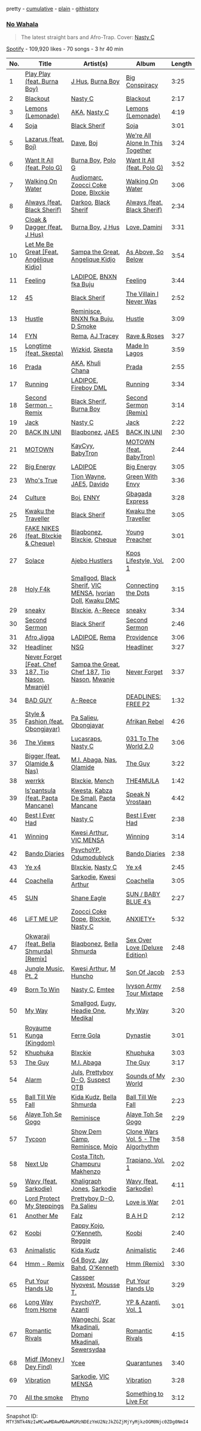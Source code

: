 pretty - [cumulative](/playlists/cumulative/37i9dQZF1DXdl8xYyG9Dm1.md) - [plain](/playlists/plain/37i9dQZF1DXdl8xYyG9Dm1) - [githistory](https://github.githistory.xyz/mackorone/spotify-playlist-archive/blob/main/playlists/plain/37i9dQZF1DXdl8xYyG9Dm1)

### [No Wahala](https://open.spotify.com/playlist/37i9dQZF1DXdl8xYyG9Dm1)

> The latest straight bars and Afro\-Trap\. Cover:  <a href="https://open.spotify.com/artist/2gzWmhOZhDN6gXL49JW9qj?si=yz1Vvh5\_SOG8KvIia4cDXg"> Nasty C </a>

[Spotify](https://open.spotify.com/user/spotify) - 109,920 likes - 70 songs - 3 hr 40 min

| No. | Title | Artist(s) | Album | Length |
|---|---|---|---|---|
| 1 | [Play Play \(feat\. Burna Boy\)](https://open.spotify.com/track/3R60ekRcGXuaoZmnbdlf3n) | [J Hus](https://open.spotify.com/artist/2a0uxJgbvvIRI4GX8pYfcr), [Burna Boy](https://open.spotify.com/artist/3wcj11K77LjEY1PkEazffa) | [Big Conspiracy](https://open.spotify.com/album/3ORNNahv0Z1IU0AKoliZwn) | 3:25 |
| 2 | [Blackout](https://open.spotify.com/track/5xKXBeEv4mJKG9vDw1Zkc8) | [Nasty C](https://open.spotify.com/artist/2gzWmhOZhDN6gXL49JW9qj) | [Blackout](https://open.spotify.com/album/2AGpLCQpyNNmU03ENVvkeg) | 2:17 |
| 3 | [Lemons \(Lemonade\)](https://open.spotify.com/track/6PqdJb18ssWDcROvnsEqy6) | [AKA](https://open.spotify.com/artist/1QIghPIrXQQ22G1yNtAKFX), [Nasty C](https://open.spotify.com/artist/2gzWmhOZhDN6gXL49JW9qj) | [Lemons \(Lemonade\)](https://open.spotify.com/album/0u9KNTzXg6rpDm3AYEBiIQ) | 4:19 |
| 4 | [Soja](https://open.spotify.com/track/5F7imvl6nIRWoMCejdR4Sk) | [Black Sherif](https://open.spotify.com/artist/2LiqbH7OhqP0yuaG8VL1wJ) | [Soja](https://open.spotify.com/album/0WrpYqyMi0ZU8EY9AzCdht) | 3:01 |
| 5 | [Lazarus \(feat\. Boj\)](https://open.spotify.com/track/4wvnXoQqjIOoEis5eyTbCl) | [Dave](https://open.spotify.com/artist/6Ip8FS7vWT1uKkJSweANQK), [Boj](https://open.spotify.com/artist/4qYpTEJThZ8FC8KzyFrSWW) | [We're All Alone In This Together](https://open.spotify.com/album/6HwzIlrCDq3WF9vMq8meqG) | 3:24 |
| 6 | [Want It All \(feat\. Polo G\)](https://open.spotify.com/track/45s98gUcOcj5nJeFDNLH2g) | [Burna Boy](https://open.spotify.com/artist/3wcj11K77LjEY1PkEazffa), [Polo G](https://open.spotify.com/artist/6AgTAQt8XS6jRWi4sX7w49) | [Want It All \(feat\. Polo G\)](https://open.spotify.com/album/4sfZvwEahjF7he9xtv3Ftf) | 3:52 |
| 7 | [Walking On Water](https://open.spotify.com/track/7dbSPhiAeHOuPSrGKQOdGc) | [Audiomarc](https://open.spotify.com/artist/7M5xa3W8nnFeBaOvJVHRxj), [Zoocci Coke Dope](https://open.spotify.com/artist/6nScSYRb9Qy2b6HJpDtm4w), [Blxckie](https://open.spotify.com/artist/4pQcWzOMSmmz5DK6TqO2FL) | [Walking On Water](https://open.spotify.com/album/08ErxtPGSClS8jfdtyHgdb) | 3:06 |
| 8 | [Always \(feat\. Black Sherif\)](https://open.spotify.com/track/2koM4vqlpUzeRbNkjsDBwF) | [Darkoo](https://open.spotify.com/artist/4QSTyDpxsKmv3UfavVUImR), [Black Sherif](https://open.spotify.com/artist/2LiqbH7OhqP0yuaG8VL1wJ) | [Always \(feat\. Black Sherif\)](https://open.spotify.com/album/0ZYjSOqqH5cw3rxkIjIeKH) | 2:34 |
| 9 | [Cloak & Dagger \(feat\. J Hus\)](https://open.spotify.com/track/0cE68B5sCz9f3snJ5ueTGZ) | [Burna Boy](https://open.spotify.com/artist/3wcj11K77LjEY1PkEazffa), [J Hus](https://open.spotify.com/artist/2a0uxJgbvvIRI4GX8pYfcr) | [Love, Damini](https://open.spotify.com/album/6kgDkAupBVRSqbJPUaTJwQ) | 3:31 |
| 10 | [Let Me Be Great \[Feat\. Angélique Kidjo\]](https://open.spotify.com/track/7sXjwoCydLIZlJ1WpIyh9J) | [Sampa the Great](https://open.spotify.com/artist/7fw0E8WHdG3r9SuPBcGmWk), [Angelique Kidjo](https://open.spotify.com/artist/51qUDJb5AtQX6jIL4VJx6M) | [As Above, So Below](https://open.spotify.com/album/3QBYDADSp9ca7yNWL4hGzu) | 3:54 |
| 11 | [Feeling](https://open.spotify.com/track/29e2gdZN35wxeGgDtkXjIa) | [LADIPOE](https://open.spotify.com/artist/379IT6Szv0zgnw4xrdu4mu), [BNXN fka Buju](https://open.spotify.com/artist/3zaDigUwjHvjOkSn0NDf9x) | [Feeling](https://open.spotify.com/album/7HUbrb8z5gdwm9OoPEDh5A) | 3:44 |
| 12 | [45](https://open.spotify.com/track/7xLP9GqWARDKSoGPsU3126) | [Black Sherif](https://open.spotify.com/artist/2LiqbH7OhqP0yuaG8VL1wJ) | [The Villain I Never Was](https://open.spotify.com/album/7mnGUuvsSbUHZdKkJYdmOg) | 2:52 |
| 13 | [Hustle](https://open.spotify.com/track/4cL6ewTK0FjZKtbajym8zp) | [Reminisce](https://open.spotify.com/artist/4YIOi9aFNviV1jRQeiNZgO), [BNXN fka Buju](https://open.spotify.com/artist/3zaDigUwjHvjOkSn0NDf9x), [D Smoke](https://open.spotify.com/artist/23rK0hajv5ix2yPM4IIgOo) | [Hustle](https://open.spotify.com/album/76r9uFJKQoU35DH0uVaxoH) | 3:09 |
| 14 | [FYN](https://open.spotify.com/track/0kmVNMFtYuiN3vjyxsyZZS) | [Rema](https://open.spotify.com/artist/46pWGuE3dSwY3bMMXGBvVS), [AJ Tracey](https://open.spotify.com/artist/4Xi6LSfFqv26XgP9NKN26U) | [Rave & Roses](https://open.spotify.com/album/0xrTH9uvOL1BoFAOR61zTG) | 3:27 |
| 15 | [Longtime \(feat\. Skepta\)](https://open.spotify.com/track/1JiR4RJaZlbZ5b3HG8jkeL) | [Wizkid](https://open.spotify.com/artist/3tVQdUvClmAT7URs9V3rsp), [Skepta](https://open.spotify.com/artist/2p1fiYHYiXz9qi0JJyxBzN) | [Made In Lagos](https://open.spotify.com/album/6HpMdN52TfJAwVbmkrFeBN) | 3:59 |
| 16 | [Prada](https://open.spotify.com/track/2DQ8VLRmHPn3QOx2xjlAQw) | [AKA](https://open.spotify.com/artist/1QIghPIrXQQ22G1yNtAKFX), [Khuli Chana](https://open.spotify.com/artist/4f2hVqzqXvQdVaC35D8sAc) | [Prada](https://open.spotify.com/album/1DuDPjQW38GF4bpZ4GgPR5) | 2:55 |
| 17 | [Running](https://open.spotify.com/track/6858xmZthZ7jEe06VyZxbN) | [LADIPOE](https://open.spotify.com/artist/379IT6Szv0zgnw4xrdu4mu), [Fireboy DML](https://open.spotify.com/artist/75VKfyoBlkmrJFDqo1o2VY) | [Running](https://open.spotify.com/album/1AWGHIL0jPvPGowy2GKblP) | 3:34 |
| 18 | [Second Sermon \- Remix](https://open.spotify.com/track/574QNMkQGedluLOgr275s9) | [Black Sherif](https://open.spotify.com/artist/2LiqbH7OhqP0yuaG8VL1wJ), [Burna Boy](https://open.spotify.com/artist/3wcj11K77LjEY1PkEazffa) | [Second Sermon \(Remix\)](https://open.spotify.com/album/2YaqeghqhsIi2u9fQjGBsq) | 3:14 |
| 19 | [Jack](https://open.spotify.com/track/0MydMUtzMjfPI1htepCM6J) | [Nasty C](https://open.spotify.com/artist/2gzWmhOZhDN6gXL49JW9qj) | [Jack](https://open.spotify.com/album/6wECibFr4zHhkIFLxyNdvx) | 2:22 |
| 20 | [BACK IN UNI](https://open.spotify.com/track/1DjjSWom4la3p67sZcBWTN) | [Blaqbonez](https://open.spotify.com/artist/12kjvw4e3gLp6qVHO65n7W), [JAE5](https://open.spotify.com/artist/3NbqBIc16CNAe5nYSmHR3p) | [BACK IN UNI](https://open.spotify.com/album/3QvPbmCWd2dOOB0ZztZN5I) | 2:30 |
| 21 | [MOTOWN](https://open.spotify.com/track/1Eo01Bnj04mLVrBpwpCWaQ) | [KayCyy](https://open.spotify.com/artist/7gmVTgaiN0gpDJKvTHPTRL), [BabyTron](https://open.spotify.com/artist/0sKsReKseslDlhxmbN6wLk) | [MOTOWN \(feat\. BabyTron\)](https://open.spotify.com/album/5xcoC6VNSy4dfNIYGPMJQm) | 2:44 |
| 22 | [Big Energy](https://open.spotify.com/track/4wG7xubJwUdjvdVJvAV1d9) | [LADIPOE](https://open.spotify.com/artist/379IT6Szv0zgnw4xrdu4mu) | [Big Energy](https://open.spotify.com/album/4ooUYNH9ZD44v6wpIv5huk) | 3:05 |
| 23 | [Who's True](https://open.spotify.com/track/3vMItL2i0J010aWIw1YUwr) | [Tion Wayne](https://open.spotify.com/artist/7b79bQFziJFedJb75k6hFt), [JAE5](https://open.spotify.com/artist/3NbqBIc16CNAe5nYSmHR3p), [Davido](https://open.spotify.com/artist/0Y3agQaa6g2r0YmHPOO9rh) | [Green With Envy](https://open.spotify.com/album/4YWgs2cK2u6lrIzM9Ve2wc) | 3:36 |
| 24 | [Culture](https://open.spotify.com/track/5jfkErsgpDgdMQzO563tNL) | [Boj](https://open.spotify.com/artist/4qYpTEJThZ8FC8KzyFrSWW), [ENNY](https://open.spotify.com/artist/3qEnCAnX23lvoxZYtBiPgL) | [Gbagada Express](https://open.spotify.com/album/0ZkoBYU0ykvOrHMz2uxfkn) | 3:28 |
| 25 | [Kwaku the Traveller](https://open.spotify.com/track/7pXNFEzqeZB8rIbcFtYTop) | [Black Sherif](https://open.spotify.com/artist/2LiqbH7OhqP0yuaG8VL1wJ) | [Kwaku the Traveller](https://open.spotify.com/album/4ftrG1ro4ObsbNDKkYaZBR) | 3:05 |
| 26 | [FAKE NIKES \(feat\. Blxckie & Cheque\)](https://open.spotify.com/track/7bhBk8gX5aRsiUTBaaaCwq) | [Blaqbonez](https://open.spotify.com/artist/12kjvw4e3gLp6qVHO65n7W), [Blxckie](https://open.spotify.com/artist/4pQcWzOMSmmz5DK6TqO2FL), [Cheque](https://open.spotify.com/artist/4oQyXxDBq8FBhsjjS7MbcM) | [Young Preacher](https://open.spotify.com/album/5J4BbjFnBq9C31xsph3ld2) | 3:01 |
| 27 | [Solace](https://open.spotify.com/track/61ltF3Ur8S1WYnrDVuoi79) | [Ajebo Hustlers](https://open.spotify.com/artist/7oVwzvvrXEC8LbXhaNjTi4) | [Kpos Lifestyle, Vol\. 1](https://open.spotify.com/album/14LQRjG0c0AUmVqCyFL01E) | 2:00 |
| 28 | [Holy F4k](https://open.spotify.com/track/7eWoPZVIC0RzgFghNDrLbQ) | [Smallgod](https://open.spotify.com/artist/4qgwPhVCW359a62QYueaVP), [Black Sherif](https://open.spotify.com/artist/2LiqbH7OhqP0yuaG8VL1wJ), [VIC MENSA](https://open.spotify.com/artist/27w1NoOLMX7tJMYqcetPyG), [Ivorian Doll](https://open.spotify.com/artist/5zWJtrglcTFohMajO2qrgd), [Kwaku DMC](https://open.spotify.com/artist/4gP93834jVbocef9R42gQz) | [Connecting the Dots](https://open.spotify.com/album/1q6SQV8J22Is1SsgKAh4eJ) | 3:15 |
| 29 | [sneaky](https://open.spotify.com/track/1KDGViRidQJ0UWV6J7n7Qs) | [Blxckie](https://open.spotify.com/artist/4pQcWzOMSmmz5DK6TqO2FL), [A\-Reece](https://open.spotify.com/artist/5TirRF3azWV5OpyufcDCFP) | [sneaky](https://open.spotify.com/album/5zxTW3yMb6a3DXwtc0oK3B) | 3:34 |
| 30 | [Second Sermon](https://open.spotify.com/track/6quFWbUf88BS0pWUNrwVCR) | [Black Sherif](https://open.spotify.com/artist/2LiqbH7OhqP0yuaG8VL1wJ) | [Second Sermon](https://open.spotify.com/album/1WtUCwDqTypySaG8c5yC8C) | 2:46 |
| 31 | [Afro Jigga](https://open.spotify.com/track/4z48XG61raE7WwbtJdIvqe) | [LADIPOE](https://open.spotify.com/artist/379IT6Szv0zgnw4xrdu4mu), [Rema](https://open.spotify.com/artist/46pWGuE3dSwY3bMMXGBvVS) | [Providence](https://open.spotify.com/album/6y0Jfh7dZgzKcxM2hP7PgF) | 3:06 |
| 32 | [Headliner](https://open.spotify.com/track/5yX1jR8VbEygSGnY7dXPBq) | [NSG](https://open.spotify.com/artist/31Ua7zSTJxegjyd49ujbSA) | [Headliner](https://open.spotify.com/album/6AAVCyWUzc7rcna0kXmmaf) | 3:27 |
| 33 | [Never Forget \[Feat\. Chef 187, Tio Nason, Mwanjé\]](https://open.spotify.com/track/4pBr2SjDVIxfGkUwvOJLx7) | [Sampa the Great](https://open.spotify.com/artist/7fw0E8WHdG3r9SuPBcGmWk), [Chef 187](https://open.spotify.com/artist/26fSO7cYQ1Txtb8xNi8byv), [Tio Nason](https://open.spotify.com/artist/44vOrGC9wQuBCQIeBUNc1O), [Mwanje](https://open.spotify.com/artist/3BM1y5iZJFNwGFZC8ivubP) | [Never Forget](https://open.spotify.com/album/1TGT83DEhv2ovTITDUQA2q) | 3:37 |
| 34 | [BAD GUY](https://open.spotify.com/track/6wuIh8EH2MYLI5su3FZ935) | [A\-Reece](https://open.spotify.com/artist/5TirRF3azWV5OpyufcDCFP) | [DEADLINES: FREE P2](https://open.spotify.com/album/5DvFNfnvFyPLDZp5gQm8ir) | 1:32 |
| 35 | [Style & Fashion \(feat\. Obongjayar\)](https://open.spotify.com/track/3BhgQ0PWWyy7xaSd3ZjwWw) | [Pa Salieu](https://open.spotify.com/artist/290nCNEce1y6rfoJiO2rK7), [Obongjayar](https://open.spotify.com/artist/6l7R1jntPahGxwJt7Tky8h) | [Afrikan Rebel](https://open.spotify.com/album/4iEeNMH7ooC4Hwy0J6rQB4) | 4:26 |
| 36 | [The Views](https://open.spotify.com/track/5XE6dTAtEqrHp0NRCjuPui) | [Lucasraps](https://open.spotify.com/artist/4MakWUvM6GZhwTKsTA6AAT), [Nasty C](https://open.spotify.com/artist/2gzWmhOZhDN6gXL49JW9qj) | [031 To The World 2.0](https://open.spotify.com/album/1rFKpOUsG1tWjGyHgYp3rH) | 3:06 |
| 37 | [Bigger \(feat\. Olamide & Nas\)](https://open.spotify.com/track/4z3ccPbq2JBOPMCSVzjvGg) | [M.I\. Abaga](https://open.spotify.com/artist/0obuUG86gXYcMtRMNKaYKL), [Nas](https://open.spotify.com/artist/20qISvAhX20dpIbOOzGK3q), [Olamide](https://open.spotify.com/artist/4ovtyvs7j1jSmwhkBGHqSr) | [The Guy](https://open.spotify.com/album/29rxfdTVf1LiDLwAF1qW8u) | 3:22 |
| 38 | [werrkk](https://open.spotify.com/track/7e9JRNhecXg0DMkjmk3Vlp) | [Blxckie](https://open.spotify.com/artist/4pQcWzOMSmmz5DK6TqO2FL), [Mench](https://open.spotify.com/artist/7zSLmuJsSUxBN1QS9Mz93L) | [THE4MULA](https://open.spotify.com/album/2BkyteWXQ5grWLtwoE7ezX) | 1:42 |
| 39 | [Is'pantsula \(feat\. Papta Mancane\)](https://open.spotify.com/track/79OhS9g3iIGJSjf8OxbiVB) | [Kwesta](https://open.spotify.com/artist/3Px6IenueysHsgCQf9xFVr), [Kabza De Small](https://open.spotify.com/artist/1bNjWBFWsAAzZSR59lRdpR), [Papta Mancane](https://open.spotify.com/artist/6DoMDqCMf3ye9lGDsAm23D) | [Speak N Vrostaan](https://open.spotify.com/album/1CN3l9whlGJ4JdkJbSDoV1) | 4:42 |
| 40 | [Best I Ever Had](https://open.spotify.com/track/26GutI9CH23aj4ZZlhLVXc) | [Nasty C](https://open.spotify.com/artist/2gzWmhOZhDN6gXL49JW9qj) | [Best I Ever Had](https://open.spotify.com/album/7IZ4yJSu3YiGNcQlw1mIBs) | 2:38 |
| 41 | [Winning](https://open.spotify.com/track/0qacFbOL6VbnBSNFCv8hEk) | [Kwesi Arthur](https://open.spotify.com/artist/52iM1kP5BpnLypZ0VtrpyY), [VIC MENSA](https://open.spotify.com/artist/27w1NoOLMX7tJMYqcetPyG) | [Winning](https://open.spotify.com/album/29hNVh1pdk9Nmw12i9x88N) | 3:14 |
| 42 | [Bando Diaries](https://open.spotify.com/track/6GbCVFzQZXgP2yd3EQv4hp) | [PsychoYP](https://open.spotify.com/artist/4Hyl7QROvzELSzMO7OXdjr), [Odumodublvck](https://open.spotify.com/artist/3LOm0AZjpwVQebvkyanjDy) | [Bando Diaries](https://open.spotify.com/album/21YNT7rWSXlWMDph9ZZnuC) | 2:38 |
| 43 | [Ye x4](https://open.spotify.com/track/488crYdGxAi7RdJxKjEWGb) | [Blxckie](https://open.spotify.com/artist/4pQcWzOMSmmz5DK6TqO2FL), [Nasty C](https://open.spotify.com/artist/2gzWmhOZhDN6gXL49JW9qj) | [Ye x4](https://open.spotify.com/album/5K6ozqiCW4tCuU9SxzEx0a) | 2:45 |
| 44 | [Coachella](https://open.spotify.com/track/7x4yCout42C0B7GDBN2VNR) | [Sarkodie](https://open.spotify.com/artist/01DTVE3KmoPogPZaOvMqO8), [Kwesi Arthur](https://open.spotify.com/artist/52iM1kP5BpnLypZ0VtrpyY) | [Coachella](https://open.spotify.com/album/0pR0ivVxPWH03hRgsNJMuh) | 3:05 |
| 45 | [SUN](https://open.spotify.com/track/1qkMjWTD1QY2OYZY6nFAAy) | [Shane Eagle](https://open.spotify.com/artist/68J4TRaqXKr8VhSg71JVdV) | [SUN / BABY BLUE 4’s](https://open.spotify.com/album/0NwhEWOhZFXHtcEfJvU4fD) | 2:27 |
| 46 | [LiFT ME UP](https://open.spotify.com/track/6wESd7UAIYQezagahRvgXR) | [Zoocci Coke Dope](https://open.spotify.com/artist/6nScSYRb9Qy2b6HJpDtm4w), [Blxckie](https://open.spotify.com/artist/4pQcWzOMSmmz5DK6TqO2FL), [Nasty C](https://open.spotify.com/artist/2gzWmhOZhDN6gXL49JW9qj) | [ANXIETY+](https://open.spotify.com/album/7dxx181PWmsSWdb59f4upZ) | 5:32 |
| 47 | [Okwaraji \(feat\. Bella Shmurda\) \[Remix\]](https://open.spotify.com/track/1ouKW98AJhLvHsT08uvx4R) | [Blaqbonez](https://open.spotify.com/artist/12kjvw4e3gLp6qVHO65n7W), [Bella Shmurda](https://open.spotify.com/artist/7kK5badbqOjd8WlT2XWMeM) | [Sex Over Love \(Deluxe Edition\)](https://open.spotify.com/album/29SmW14aVvMvgUamIc8JNl) | 2:48 |
| 48 | [Jungle Music, Pt\. 2](https://open.spotify.com/track/14K8hW2G2QR14sN5nl0VG1) | [Kwesi Arthur](https://open.spotify.com/artist/52iM1kP5BpnLypZ0VtrpyY), [M Huncho](https://open.spotify.com/artist/491U1PrV1EoQuhM0aUCn9r) | [Son Of Jacob](https://open.spotify.com/album/2cdAiFntbOi3Yr6nRkDlzC) | 2:53 |
| 49 | [Born To Win](https://open.spotify.com/track/05xkxPqRIiCuhXP3wSn8Zn) | [Nasty C](https://open.spotify.com/artist/2gzWmhOZhDN6gXL49JW9qj), [Emtee](https://open.spotify.com/artist/6U3gCOvxVWKBxXItqp3mdr) | [Ivyson Army Tour Mixtape](https://open.spotify.com/album/1aVDTp3dj2thrSRcXyTVlA) | 2:58 |
| 50 | [My Way](https://open.spotify.com/track/62WfsfUZiwm4h87G7e2wv2) | [Smallgod](https://open.spotify.com/artist/4qgwPhVCW359a62QYueaVP), [Eugy](https://open.spotify.com/artist/6BhoGzrwRr9eELLBJ55ldo), [Headie One](https://open.spotify.com/artist/6UCQYrcJ6wab6gnQ89OJFh), [Medikal](https://open.spotify.com/artist/0pPz4oYqGp2Co2Sx7ORiYL) | [My Way](https://open.spotify.com/album/7EZdtPWr8DAp1t2JNzpyuk) | 3:20 |
| 51 | [Royaume Kunga \(Kingdom\)](https://open.spotify.com/track/3cJyHbIs3JW0MBgnUKcxS9) | [Ferre Gola](https://open.spotify.com/artist/0is7KJiz3t87LiJWUO1tNI) | [Dynastie](https://open.spotify.com/album/3rVzWvJImO2SgNmSCw75Rg) | 3:01 |
| 52 | [Khuphuka](https://open.spotify.com/track/0yonvZ8xFI5IYgOVaXTSa5) | [Blxckie](https://open.spotify.com/artist/4pQcWzOMSmmz5DK6TqO2FL) | [Khuphuka](https://open.spotify.com/album/6UsHrbbrXsM36PT0BbGWjj) | 3:03 |
| 53 | [The Guy](https://open.spotify.com/track/6blCtzooXNbKlyDMgdp5zo) | [M.I\. Abaga](https://open.spotify.com/artist/0obuUG86gXYcMtRMNKaYKL) | [The Guy](https://open.spotify.com/album/2LKh0iw3OeLCIEkd0HsHeL) | 3:17 |
| 54 | [Alarm](https://open.spotify.com/track/6eoQu7hIN0aWLG50WmZGxh) | [Juls](https://open.spotify.com/artist/7BIkk865pwBrSZetA8Izic), [Prettyboy D\-O](https://open.spotify.com/artist/76qtJqxLY1aXEPHxAJui7y), [Suspect OTB](https://open.spotify.com/artist/6UmdRN4VAfN58ZCLYGGBDE) | [Sounds of My World](https://open.spotify.com/album/2Mju5QRHhBPkUQajYKTUSH) | 2:30 |
| 55 | [Ball Till We Fall](https://open.spotify.com/track/4ZrGslwrdNckETI7gktSwS) | [Kida Kudz](https://open.spotify.com/artist/4wrFUdBKN4RBMtC3ZoLVdw), [Bella Shmurda](https://open.spotify.com/artist/7kK5badbqOjd8WlT2XWMeM) | [Ball Till We Fall](https://open.spotify.com/album/1ykaxeBYRvI0boqwTezPTx) | 2:23 |
| 56 | [Alaye Toh Se Gogo](https://open.spotify.com/track/7D3UxPNWR1ZHEQ4qYybRNm) | [Reminisce](https://open.spotify.com/artist/4YIOi9aFNviV1jRQeiNZgO) | [Alaye Toh Se Gogo](https://open.spotify.com/album/74CdCfkfszbFPowv6IbZ8a) | 2:29 |
| 57 | [Tycoon](https://open.spotify.com/track/6MzulmD5wofNSMmBTqNsba) | [Show Dem Camp](https://open.spotify.com/artist/0XqLMMiljB30SqHKV9PYsD), [Reminisce](https://open.spotify.com/artist/4YIOi9aFNviV1jRQeiNZgO), [Mojo](https://open.spotify.com/artist/7sCNOLD0NCCcWvWphFUKcF) | [Clone Wars Vol\. 5 \- The Algorhythm](https://open.spotify.com/album/3yUUyNXWF0CFwaCFIEYHzJ) | 3:58 |
| 58 | [Next Up](https://open.spotify.com/track/3a4MsohOkHxzYIaS27IhXm) | [Costa Titch](https://open.spotify.com/artist/5IaDEj02UeuU9YQSunGWgG), [Champuru Makhenzo](https://open.spotify.com/artist/5opgK8q2QxKDdubvoUO0Cw) | [Trapiano, Vol\. 1](https://open.spotify.com/album/6YJHWCrGnYCRO9p1pdBqNw) | 2:02 |
| 59 | [Wavy \(feat\. Sarkodie\)](https://open.spotify.com/track/7mD6V6JHA0daZKOvVrBKp7) | [Khaligraph Jones](https://open.spotify.com/artist/1xxXRVpuEm3X3p1QEm61Az), [Sarkodie](https://open.spotify.com/artist/01DTVE3KmoPogPZaOvMqO8) | [Wavy \(feat\. Sarkodie\)](https://open.spotify.com/album/2zeHV57xWREaaxS5S3hhoB) | 4:11 |
| 60 | [Lord Protect My Steppings](https://open.spotify.com/track/7ExAAitYugXqJ1YA6IICC5) | [Prettyboy D\-O](https://open.spotify.com/artist/76qtJqxLY1aXEPHxAJui7y), [Pa Salieu](https://open.spotify.com/artist/290nCNEce1y6rfoJiO2rK7) | [Love is War](https://open.spotify.com/album/4T7WOGmFKYhXwGYMTylhfq) | 2:01 |
| 61 | [Another Me](https://open.spotify.com/track/69IVi92WUl9tN6Xw8UfGkR) | [Falz](https://open.spotify.com/artist/2s187JqHC9kipPLBLWXubl) | [B A H D](https://open.spotify.com/album/4XPvTEJV2cW7UxVPDV1EU8) | 2:12 |
| 62 | [Koobi](https://open.spotify.com/track/197R5eZFfywBrXGQ6tBofH) | [Pappy Kojo](https://open.spotify.com/artist/05wqlCGQReohsxStVBR052), [O'Kenneth](https://open.spotify.com/artist/3EyOT8FSuINDoWYHfm8TIM), [Reggie](https://open.spotify.com/artist/65ZsNUD4VR9tanQXJeMxt1) | [Koobi](https://open.spotify.com/album/67NQONOlbvJVe4qlCf2llO) | 2:40 |
| 63 | [Animalistic](https://open.spotify.com/track/7Hvn6MDsWBj3aOVvJRu9Np) | [Kida Kudz](https://open.spotify.com/artist/4wrFUdBKN4RBMtC3ZoLVdw) | [Animalistic](https://open.spotify.com/album/1lyaP0XZFR1nF4XjjQo4ds) | 2:46 |
| 64 | [Hmm \- Remix](https://open.spotify.com/track/62slPHVX1XEFfdoxaUtosU) | [G4 Boyz](https://open.spotify.com/artist/4ZtqSJYEh407LR6NM5hNcS), [Jay Bahd](https://open.spotify.com/artist/0Q7yvULFrthrEzwtn5hRcw), [O'Kenneth](https://open.spotify.com/artist/1ti1eoBDoZtKJVZSkCUY8h) | [Hmm \(Remix\)](https://open.spotify.com/album/7w1vWwOOr64HhVRTGIscTb) | 3:30 |
| 65 | [Put Your Hands Up](https://open.spotify.com/track/6od2XO9Tr80jHwNwXSNLR6) | [Cassper Nyovest](https://open.spotify.com/artist/18CJ8k3h2Rggioow01dlwP), [Mousse T.](https://open.spotify.com/artist/5N6EzjkOoyABhNZJggeXi6) | [Put Your Hands Up](https://open.spotify.com/album/4H43FO9JQCliwYJZnuIvFc) | 3:29 |
| 66 | [Long Way from Home](https://open.spotify.com/track/5LKZgS3FWI3WHDZFiOEHvA) | [PsychoYP](https://open.spotify.com/artist/4Hyl7QROvzELSzMO7OXdjr), [Azanti](https://open.spotify.com/artist/72JYdP98St11Hga6yN2PGl) | [YP & Azanti, Vol\. 1](https://open.spotify.com/album/3jGDqC1uXfkg4hKyfGzzoK) | 3:01 |
| 67 | [Romantic Rivals](https://open.spotify.com/track/3icpxCljEDRZ0OgMs5wXIY) | [Wangechi](https://open.spotify.com/artist/3sRwsuyZVOyczSZUSiAHj6), [Scar Mkadinali](https://open.spotify.com/artist/61npyqrvQo2AGnjNqIV6E7), [Domani Mkadinali](https://open.spotify.com/artist/5JAiIzH0jXCzYZe0nRbol2), [Sewersydaa](https://open.spotify.com/artist/4Fpbih3XlDuUndqbIOh1Vm) | [Romantic Rivals](https://open.spotify.com/album/32EU7qQmOukGB0S3x7C7cE) | 4:15 |
| 68 | [Midf \(Money I Dey Find\)](https://open.spotify.com/track/1pHqJPHNLpaOqjl0PSzffm) | [Ycee](https://open.spotify.com/artist/5zqRdlPXeCIuxgaPimSKXj) | [Quarantunes](https://open.spotify.com/album/5bI6csV1lwESm1gRVcSrnV) | 3:40 |
| 69 | [Vibration](https://open.spotify.com/track/7p1h63u5ATBUVnpQKP9Qzh) | [Sarkodie](https://open.spotify.com/artist/01DTVE3KmoPogPZaOvMqO8), [VIC MENSA](https://open.spotify.com/artist/27w1NoOLMX7tJMYqcetPyG) | [Vibration](https://open.spotify.com/album/6Sv2Wno4AXhR7Xar3ZP5NV) | 3:28 |
| 70 | [All the smoke](https://open.spotify.com/track/0NmIi08d05F0ziGm3wqMaG) | [Phyno](https://open.spotify.com/artist/6acbdy69rtlv8m9EW31MYl) | [Something to Live For](https://open.spotify.com/album/7shAasLUc9cFkpxUc9U8NW) | 3:12 |

Snapshot ID: `MTY3NTk4NzIwMCwwMDAwMDAwMGMzNDEzYmU2NzJkZGZjMjYyMjkzOGM0Njc0ZDg0NmI4`
